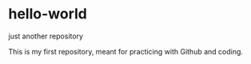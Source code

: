 # hello-world
just another repository

This is my first repository, meant for practicing with Github and coding.
